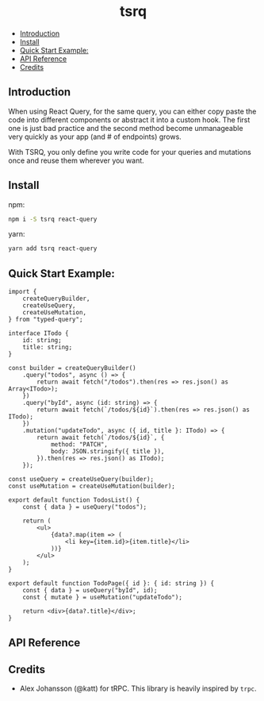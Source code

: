 <h1><b><center>tsrq</center></b></h1>

- [Introduction](#introduction)
- [Install](#install)
- [Quick Start Example:](#quick-start-example)
- [API Reference](#api-reference)
- [Credits](#credits)

## Introduction

When using React Query, for the same query, you can either copy paste the code into different components or abstract it into a custom hook. The first one is just bad practice and the second method become unmanageable very quickly as your app (and # of endpoints) grows.

With TSRQ, you only define you write code for your queries and mutations once and reuse them wherever you want.

## Install

npm:

```bash
npm i -S tsrq react-query
```

yarn:

```bash
yarn add tsrq react-query
```

## Quick Start Example:

```tsx
import {
	createQueryBuilder,
	createUseQuery,
	createUseMutation,
} from "typed-query";

interface ITodo {
	id: string;
	title: string;
}

const builder = createQueryBuilder()
	.query("todos", async () => {
		return await fetch("/todos").then(res => res.json() as Array<ITodo>);
	})
	.query("byId", async (id: string) => {
		return await fetch(`/todos/${id}`).then(res => res.json() as ITodo);
	})
	.mutation("updateTodo", async ({ id, title }: ITodo) => {
		return await fetch(`/todos/${id}`, {
			method: "PATCH",
			body: JSON.stringify({ title }),
		}).then(res => res.json() as ITodo);
	});

const useQuery = createUseQuery(builder);
const useMutation = createUseMutation(builder);

export default function TodosList() {
	const { data } = useQuery("todos");

	return (
		<ul>
			{data?.map(item => (
				<li key={item.id}>{item.title}</li>
			))}
		</ul>
	);
}

export default function TodoPage({ id }: { id: string }) {
	const { data } = useQuery("byId", id);
	const { mutate } = useMutation("updateTodo");

	return <div>{data?.title}</div>;
}
```

## API Reference

## Credits

- Alex Johansson (@katt) for tRPC. This library is heavily inspired by `trpc`.
